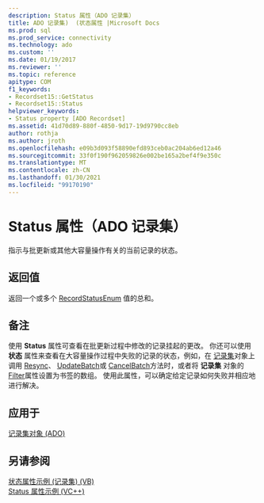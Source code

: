 ```yaml
---
description: Status 属性（ADO 记录集）
title: ADO 记录集)  (状态属性 |Microsoft Docs
ms.prod: sql
ms.prod_service: connectivity
ms.technology: ado
ms.custom: ''
ms.date: 01/19/2017
ms.reviewer: ''
ms.topic: reference
apitype: COM
f1_keywords:
- Recordset15::GetStatus
- Recordset15::Status
helpviewer_keywords:
- Status property [ADO Recordset]
ms.assetid: 41d70d89-880f-4850-9d17-19d9790cc8eb
author: rothja
ms.author: jroth
ms.openlocfilehash: e09b3d093f58890efd893ceb0ac204ab6ed12a46
ms.sourcegitcommit: 33f0f190f962059826e002be165a2bef4f9e350c
ms.translationtype: MT
ms.contentlocale: zh-CN
ms.lasthandoff: 01/30/2021
ms.locfileid: "99170190"
---
```

# <a name="status-property-ado-recordset"></a>Status 属性（ADO 记录集）
指示与批更新或其他大容量操作有关的当前记录的状态。  
  
## <a name="return-value"></a>返回值  
 返回一个或多个 [RecordStatusEnum](./recordstatusenum.md) 值的总和。  
  
## <a name="remarks"></a>备注  
 使用 **Status** 属性可查看在批更新过程中修改的记录挂起的更改。 你还可以使用 **状态** 属性来查看在大容量操作过程中失败的记录的状态，例如，在 [记录集](./recordset-object-ado.md)对象上调用 [Resync](./resync-method.md)、 [UpdateBatch](./updatebatch-method.md)或 [CancelBatch](./cancelbatch-method-ado.md)方法时，或者将 **记录集** 对象的 [Filter](./filter-property.md)属性设置为书签的数组。 使用此属性，可以确定给定记录如何失败并相应地进行解决。  
  
## <a name="applies-to"></a>应用于  
 [记录集对象 (ADO)](./recordset-object-ado.md)  
  
## <a name="see-also"></a>另请参阅  
 [状态属性示例 (记录集)  (VB) ](./status-property-example-recordset-vb.md)   
 [Status 属性示例 (VC++)](./status-property-example-vc.md)